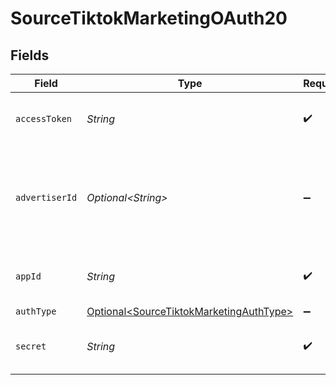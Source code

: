 # SourceTiktokMarketingOAuth20


## Fields

| Field                                                                                            | Type                                                                                             | Required                                                                                         | Description                                                                                      |
| ------------------------------------------------------------------------------------------------ | ------------------------------------------------------------------------------------------------ | ------------------------------------------------------------------------------------------------ | ------------------------------------------------------------------------------------------------ |
| `accessToken`                                                                                    | *String*                                                                                         | :heavy_check_mark:                                                                               | Long-term Authorized Access Token.                                                               |
| `advertiserId`                                                                                   | *Optional\<String>*                                                                              | :heavy_minus_sign:                                                                               | The Advertiser ID to filter reports and streams. Let this empty to retrieve all.                 |
| `appId`                                                                                          | *String*                                                                                         | :heavy_check_mark:                                                                               | The Developer Application App ID.                                                                |
| `authType`                                                                                       | [Optional\<SourceTiktokMarketingAuthType>](../../models/shared/SourceTiktokMarketingAuthType.md) | :heavy_minus_sign:                                                                               | N/A                                                                                              |
| `secret`                                                                                         | *String*                                                                                         | :heavy_check_mark:                                                                               | The Developer Application Secret.                                                                |
